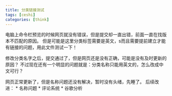 ```yaml
---
title: 分类链接测试
tags: [ceshi]
categories: [think]
---
```

电脑上命令栏预览的时候网页就没有错误，但是提交却一直出错，前面一直在找版本不匹配的原因。
但是可能是这里分类标签需要是英文，s而且需要提前建立才能有链接的问题，用此文件测试一下！

修改分类名字之后，提交通过了，但是网页还是没有正确，可能是没有及时更新的原因？
不过现在还有一个明显的问题就是：分类名称只能用英文的，怎么改成中文可行？

网页正常更新了，但是名称问题还没有解决，暂时没有头绪，先睡了。
后续改进：
    * 名称问题
    * 评论系统
    * 谷歌分析
